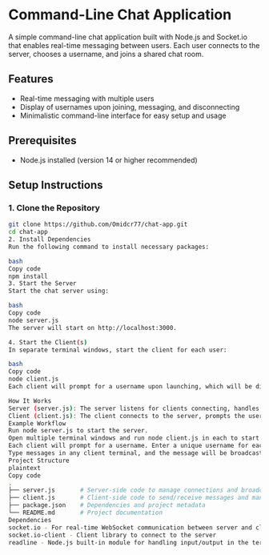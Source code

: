 # Command-Line Chat Application

A simple command-line chat application built with Node.js and Socket.io that enables real-time messaging between users. Each user connects to the server, chooses a username, and joins a shared chat room.

## Features
- Real-time messaging with multiple users
- Display of usernames upon joining, messaging, and disconnecting
- Minimalistic command-line interface for easy setup and usage

## Prerequisites
- Node.js installed (version 14 or higher recommended)

## Setup Instructions

### 1. Clone the Repository
```bash
git clone https://github.com/Omidcr77/chat-app.git
cd chat-app
2. Install Dependencies
Run the following command to install necessary packages:

bash
Copy code
npm install
3. Start the Server
Start the chat server using:

bash
Copy code
node server.js
The server will start on http://localhost:3000.

4. Start the Client(s)
In separate terminal windows, start the client for each user:

bash
Copy code
node client.js
Each client will prompt for a username upon launching, which will be displayed in the server logs and to other users in the chat.

How It Works
Server (server.js): The server listens for clients connecting, handles messaging events, and broadcasts messages to all connected clients.
Client (client.js): The client connects to the server, prompts the user to enter a username, and then sends and receives messages in real-time.
Example Workflow
Run node server.js to start the server.
Open multiple terminal windows and run node client.js in each to start separate clients.
Each client will prompt for a username. Enter a unique username for each client.
Type messages in any client terminal, and the message will be broadcast to all other connected clients.
Project Structure
plaintext
Copy code
.
├── server.js       # Server-side code to manage connections and broadcast messages
├── client.js       # Client-side code to send/receive messages and manage the CLI
├── package.json    # Dependencies and project metadata
└── README.md       # Project documentation
Dependencies
socket.io - For real-time WebSocket communication between server and clients
socket.io-client - Client library to connect to the server
readline - Node.js built-in module for handling input/output in the terminal

